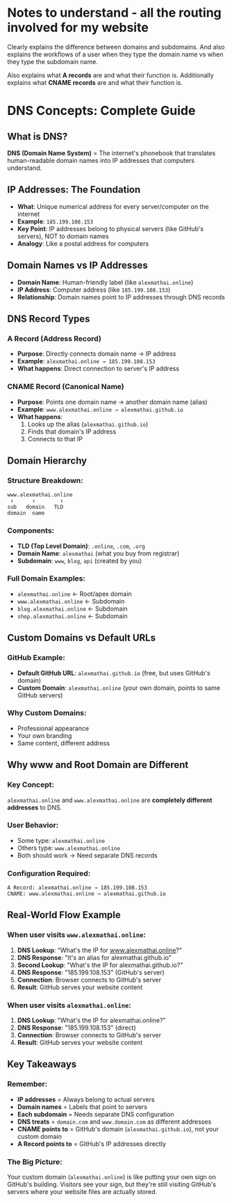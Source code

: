 # Notes to understand - all the routing involved for my website

Clearly explains the difference between domains and subdomains.
And also explains the workflows of a user when they type the domain name vs when they type the subdomain name.

Also explains what **A records** are and what their function is.
Additionally explains what **CNAME records** are and what their function is.

# DNS Concepts: Complete Guide

## What is DNS?
**DNS (Domain Name System)** = The internet's phonebook that translates human-readable domain names into IP addresses that computers understand.

## IP Addresses: The Foundation
- **What**: Unique numerical address for every server/computer on the internet
- **Example**: `185.199.108.153`
- **Key Point**: IP addresses belong to physical servers (like GitHub's servers), NOT to domain names
- **Analogy**: Like a postal address for computers

## Domain Names vs IP Addresses
- **Domain Name**: Human-friendly label (like `alexmathai.online`)
- **IP Address**: Computer address (like `185.199.108.153`)
- **Relationship**: Domain names point to IP addresses through DNS records

## DNS Record Types

### A Record (Address Record)
- **Purpose**: Directly connects domain name → IP address
- **Example**: `alexmathai.online → 185.199.108.153`
- **What happens**: Direct connection to server's IP address

### CNAME Record (Canonical Name)
- **Purpose**: Points one domain name → another domain name (alias)
- **Example**: `www.alexmathai.online → alexmathai.github.io`
- **What happens**: 
  1. Looks up the alias (`alexmathai.github.io`)
  2. Finds that domain's IP address
  3. Connects to that IP

## Domain Hierarchy

### Structure Breakdown:
```
www.alexmathai.online
 ↑      ↑        ↑
sub   domain   TLD
domain  name
```

### Components:
- **TLD (Top Level Domain)**: `.online`, `.com`, `.org`
- **Domain Name**: `alexmathai` (what you buy from registrar)
- **Subdomain**: `www`, `blog`, `api` (created by you)

### Full Domain Examples:
- `alexmathai.online` ← Root/apex domain
- `www.alexmathai.online` ← Subdomain
- `blog.alexmathai.online` ← Subdomain
- `shop.alexmathai.online` ← Subdomain

## Custom Domains vs Default URLs

### GitHub Example:
- **Default GitHub URL**: `alexmathai.github.io` (free, but uses GitHub's domain)
- **Custom Domain**: `alexmathai.online` (your own domain, points to same GitHub servers)

### Why Custom Domains:
- Professional appearance
- Your own branding
- Same content, different address

## Why www and Root Domain are Different

### Key Concept:
`alexmathai.online` and `www.alexmathai.online` are **completely different addresses** to DNS.

### User Behavior:
- Some type: `alexmathai.online`
- Others type: `www.alexmathai.online`
- Both should work → Need separate DNS records

### Configuration Required:
```
A Record: alexmathai.online → 185.199.108.153
CNAME: www.alexmathai.online → alexmathai.github.io
```

## Real-World Flow Example

### When user visits `www.alexmathai.online`:
1. **DNS Lookup**: "What's the IP for www.alexmathai.online?"
2. **DNS Response**: "It's an alias for alexmathai.github.io"
3. **Second Lookup**: "What's the IP for alexmathai.github.io?"
4. **DNS Response**: "185.199.108.153" (GitHub's server)
5. **Connection**: Browser connects to GitHub's server
6. **Result**: GitHub serves your website content

### When user visits `alexmathai.online`:
1. **DNS Lookup**: "What's the IP for alexmathai.online?"
2. **DNS Response**: "185.199.108.153" (direct)
3. **Connection**: Browser connects to GitHub's server
4. **Result**: GitHub serves your website content

## Key Takeaways

### Remember:
- **IP addresses** = Always belong to actual servers
- **Domain names** = Labels that point to servers
- **Each subdomain** = Needs separate DNS configuration
- **DNS treats** = `domain.com` and `www.domain.com` as different addresses
- **CNAME points to** = GitHub's domain (`alexmathai.github.io`), not your custom domain
- **A Record points to** = GitHub's IP addresses directly

### The Big Picture:
Your custom domain (`alexmathai.online`) is like putting your own sign on GitHub's building. Visitors see your sign, but they're still visiting GitHub's servers where your website files are actually stored.